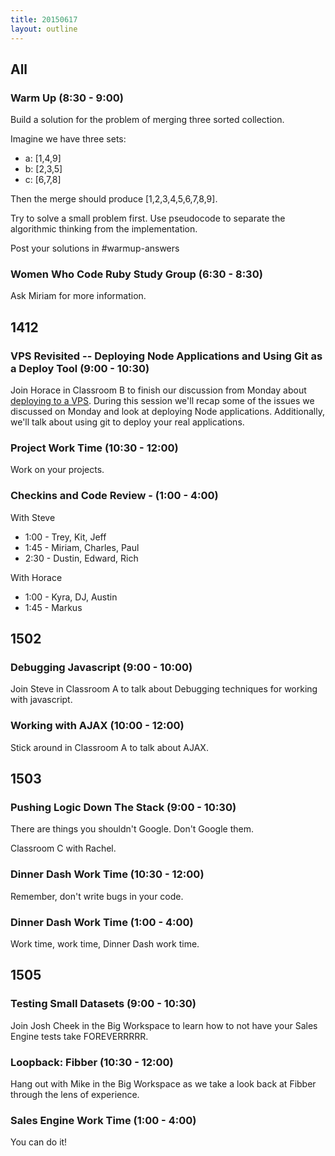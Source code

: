```yaml
---
title: 20150617
layout: outline
---
```


## All

### Warm Up (8:30 - 9:00)

Build a solution for the problem of merging three sorted collection.

Imagine we have three sets:

* a: [1,4,9]
* b: [2,3,5]
* c: [6,7,8]

Then the merge should produce [1,2,3,4,5,6,7,8,9].

Try to solve a small problem first. Use pseudocode to separate the algorithmic
thinking from the implementation.

Post your solutions in #warmup-answers

### Women Who Code Ruby Study Group (6:30 - 8:30)

Ask Miriam for more information.


## 1412

### VPS Revisited -- Deploying Node Applications and Using Git as a Deploy Tool (9:00 - 10:30)

Join Horace in Classroom B to finish our discussion from Monday about [deploying to a VPS](https://github.com/turingschool/lesson_plans/blob/master/ruby_03-professional_rails_applications/building-a-vps.markdown). During this session we'll recap some of the issues we discussed on Monday and look at deploying Node applications. Additionally, we'll talk about using git to deploy your real applications.

### Project Work Time (10:30 - 12:00)

Work on your projects.

### Checkins and Code Review - (1:00 - 4:00)

With Steve 

* 1:00 - Trey, Kit, Jeff
* 1:45 - Miriam, Charles, Paul
* 2:30 - Dustin, Edward, Rich

With Horace

* 1:00 - Kyra, DJ, Austin
* 1:45 - Markus


## 1502

### Debugging Javascript (9:00 - 10:00)

Join Steve in Classroom A to talk about Debugging techniques for working with javascript.

### Working with AJAX (10:00 - 12:00)

Stick around in Classroom A to talk about AJAX.

## 1503

### Pushing Logic Down The Stack (9:00 - 10:30)

There are things you shouldn't Google. Don't Google them.

Classroom C with Rachel.

### Dinner Dash Work Time (10:30 - 12:00)

Remember, don't write bugs in your code.

### Dinner Dash Work Time (1:00 - 4:00)

Work time, work time, Dinner Dash work time.


## 1505

### Testing Small Datasets (9:00 - 10:30)

Join Josh Cheek in the Big Workspace to learn how to not have your Sales Engine tests take FOREVERRRRR.

### Loopback: Fibber (10:30 - 12:00)

Hang out with Mike in the Big Workspace as we take a look back at Fibber through the lens of experience.

### Sales Engine Work Time (1:00 - 4:00)

You can do it!
